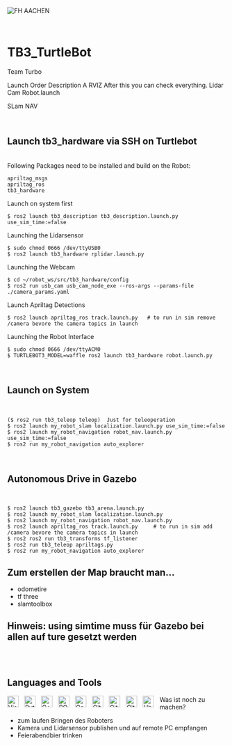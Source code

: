 ![FH AACHEN](https://www.testa-fid.de/upload/mediapool/Kunden/FH-Aachen.jpg)

<br />

# TB3_TurtleBot
Team Turbo

Launch Order
Description A
RVIZ   After this you can check everything.
Lidar
Cam 
Robot.launch

SLam
NAV


<br />

## Launch tb3_hardware via SSH on Turtlebot
<br />
Following Packages need to be installed and build on the Robot: 

```
apriltag_msgs
apriltag_ros
tb3_hardware
```
Launch on system first
```
$ ros2 launch tb3_description tb3_description.launch.py use_sim_time:=false
```


Launching the Lidarsensor 

```
$ sudo chmod 0666 /dev/ttyUSB0
$ ros2 launch tb3_hardware rplidar.launch.py
```

Launching the Webcam
```
$ cd ~/robot_ws/src/tb3_hardware/config
$ ros2 run usb_cam usb_cam_node_exe --ros-args --params-file ./camera_params.yaml
```

Launch Apriltag Detections
```
$ ros2 launch apriltag_ros track.launch.py   # to run in sim remove /camera bevore the camera topics in launch 
```
Launching the Robot Interface
```
$ sudo chmod 0666 /dev/ttyACM0
$ TURTLEBOT3_MODEL=waffle ros2 launch tb3_hardware robot.launch.py 
```
<br />

## Launch on System
<br />

```
($ ros2 run tb3_teleop teleop)  Just for teleoperation 
$ ros2 launch my_robot_slam localization.launch.py use_sim_time:=false
$ ros2 launch my_robot_navigation robot_nav.launch.py use_sim_time:=false
$ ros2 run my_robot_navigation auto_explorer
``` 

<br />

## Autonomous Drive in Gazebo 
<br />

```
$ ros2 launch tb3_gazebo tb3_arena.launch.py 
$ ros2 launch my_robot_slam localization.launch.py
$ ros2 launch my_robot_navigation robot_nav.launch.py
$ ros2 launch apriltag_ros track.launch.py     # to run in sim add /camera bevore the camera topics in launch 
$ ros2 ros2 run tb3_transforms tf_listener 
$ ros2 run tb3_teleop apriltags.py
$ ros2 run my_robot_navigation auto_explorer 
```

## Zum erstellen der Map braucht man...
- odometire
- tf three
- slamtoolbox

## Hinweis: using simtime muss für Gazebo bei allen auf **ture** gesetzt werden

<br />
<br />

## Languages and Tools

<img align="left" alt="Visual Studio Code" width="26px" src="https://cdn.jsdelivr.net/gh/devicons/devicon/icons/vscode/vscode-original.svg" style="padding-right:10px;" />
<img align="left" alt="Python" width="26px" src="https://www.inovex.de/wp-content/uploads/2021/04/training-python.png" style="padding-right:10px;" />
<img align="left" alt="C++" width="26px" src="https://www.vectorsoft.de/wp-content/uploads/2019/10/C_API.png" style="padding-right:10px;" />
<img align="left" alt="ROS" width="26px" src="https://picknik.ai/assets/images/blog_posts/ROS2/ros2.png" style="padding-right:10px;" />
<img align="left" alt="Gazebo" width="26px" src="https://upload.wikimedia.org/wikipedia/en/5/5e/Gazebo_logo_without_text.svg" style="padding-right:10px;" />
<img align="left" alt="GitLab" width="26px" src="https://iffmd.fz-juelich.de/uploads/upload_44b1fe64823271caf566fc904ad5e5f2.png" style="padding-right:10px;" />
<img align="left" alt="Git" width="26px" src="https://cdn.jsdelivr.net/gh/devicons/devicon/icons/git/git-original.svg" style="padding-right:10px;" />
<img align="left" alt="GitHub" width="26px" src="https://user-images.githubusercontent.com/3369400/139448065-39a229ba-4b06-434b-bc67-616e2ed80c8f.png" style="padding-right:10px;" />
<img align="left" alt="Ubuntu" width="26px" src="https://upload.wikimedia.org/wikipedia/commons/thumb/a/ab/Logo-ubuntu_cof-orange-hex.svg/1200px-Logo-ubuntu_cof-orange-hex.svg.png" style="padding-right:10px;


<br />
<br />


## Was ist noch zu machen?

- zum laufen Bringen des Roboters
- Kamera und Lidarsensor publishen und auf remote PC empfangen
- Feierabendbier trinken 
